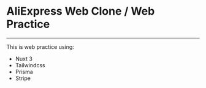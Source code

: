 # AliExpress Web Clone / Web Practice 

---

This is web practice using:

- Nuxt 3
- Tailwindcss
- Prisma
- Stripe